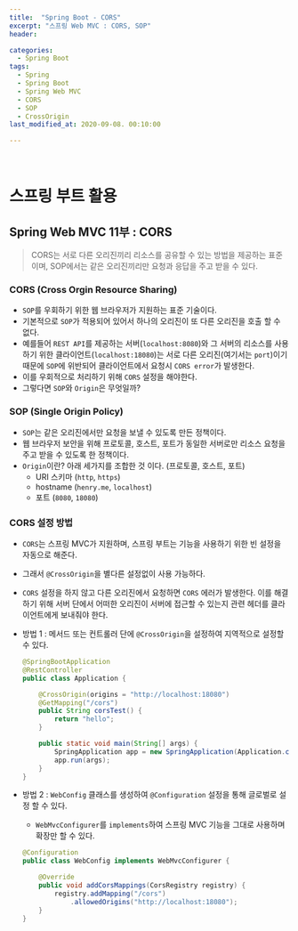 ```yaml
---
title:  "Spring Boot - CORS"
excerpt: "스프링 Web MVC : CORS, SOP"
header:

categories:
  - Spring Boot
tags:
  - Spring
  - Spring Boot
  - Spring Web MVC
  - CORS
  - SOP
  - CrossOrigin
last_modified_at: 2020-09-08. 00:10:00

---
```


<br>

# 스프링 부트 활용

## Spring Web MVC 11부 : CORS

> CORS는 서로 다른 오리진끼리 리소스를 공유할 수 있는 방법을 제공하는 표준이며, SOP에서는 같은 오리진끼리만 요청과 응답을 주고 받을 수 있다.

### CORS (Cross Orgin Resource Sharing)

- `SOP`를 우회하기 위한 웹 브라우저가 지원하는 표준 기술이다.
- 기본적으로 `SOP`가 적용되어 있어서 하나의 오리진이 또 다른 오리진을 호출 할 수 없다.
- 예를들어 `REST API`를 제공하는 서버(`localhost:8080`)와 그 서버의 리소스를 사용하기 위한 클라이언트(`localhost:18080`)는 서로 다른 오리진(여기서는 `port`)이기 때문에 `SOP`에 위반되어 클라이언트에서 요청시 `CORS error`가 발생한다.
- 이를 우회적으로 처리하기 위해 `CORS` 설정을 해야한다.
- 그렇다면 `SOP`와 `Origin`은 무엇일까? 

### SOP (Single Origin Policy)

- `SOP`는 같은 오리진에서만 요청을 보낼 수 있도록 만든 정책이다.
- 웹 브라우저 보안을 위해 프로토콜, 호스트, 포트가 동일한 서버로만 리소스 요청을 주고 받을 수 있도록 한 정책이다.
- `Origin`이란? 아래 세가지를 조합한 것 이다. (프로토콜, 호스트, 포트) 
  - URI 스키마 (`http`, `https`)
  - hostname (`henry.me`, `localhost`)
  - 포트 (`8080`, `18080`)

### CORS 설정 방법

- `CORS`는 스프링 MVC가 지원하며, 스프링 부트는 기능을 사용하기 위한 빈 설정을 자동으로 해준다.

- 그래서 `@CrossOrigin`을 별다른 설정없이 사용 가능하다.

- `CORS` 설정을 하지 않고 다른 오리진에서 요청하면 `CORS` 에러가 발생한다. 이를 해결하기 위해 서버 단에서 어떠한 오리진이 서버에 접근할 수 있는지 관련 헤더를 클라이언트에게 보내줘야 한다.

- 방법 1 : 메서드 또는 컨트롤러 단에 `@CrossOrigin`을 설정하여 지역적으로 설정할 수 있다.

  ```java
  @SpringBootApplication
  @RestController
  public class Application {
  
      @CrossOrigin(origins = "http://localhost:18080")
      @GetMapping("/cors")
      public String corsTest() {
          return "hello";
      }
  
      public static void main(String[] args) {
          SpringApplication app = new SpringApplication(Application.class);
          app.run(args);
      }
  }
  ```

- 방법 2 : `WebConfig` 클래스를 생성하여 `@Configuration` 설정을 통해 글로벌로 설정 할 수 있다.

  -  `WebMvcConfigurer`를 `implements`하여 스프링 MVC 기능을 그대로 사용하며 확장만 할 수 있다.

  ```java
  @Configuration
  public class WebConfig implements WebMvcConfigurer {
  
      @Override
      public void addCorsMappings(CorsRegistry registry) {
          registry.addMapping("/cors")
              .allowedOrigins("http://localhost:18080");
      }
  }
  ```

